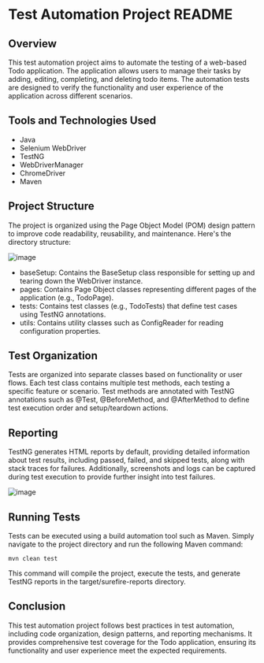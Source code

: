 # Test Automation Project README

## Overview

This test automation project aims to automate the testing of a web-based Todo application. The application allows users to manage their tasks by adding, editing, completing, and deleting todo items. The automation tests are designed to verify the functionality and user experience of the application across different scenarios.

## Tools and Technologies Used
* Java
* Selenium WebDriver
* TestNG
* WebDriverManager
* ChromeDriver
* Maven

## Project Structure
The project is organized using the Page Object Model (POM) design pattern to improve code readability, reusability, and maintenance. Here's the directory structure:


![image](https://github.com/Maheshwankhede/test-todo-mvc/assets/47474639/2695d9c0-9f22-4074-b347-d5fee38981f6)

* baseSetup: Contains the BaseSetup class responsible for setting up and tearing down the WebDriver instance.
* pages: Contains Page Object classes representing different pages of the application (e.g., TodoPage).
* tests: Contains test classes (e.g., TodoTests) that define test cases using TestNG annotations.
* utils: Contains utility classes such as ConfigReader for reading configuration properties.

## Test Organization
Tests are organized into separate classes based on functionality or user flows. Each test class contains multiple test methods, each testing a specific feature or scenario. Test methods are annotated with TestNG annotations such as @Test, @BeforeMethod, and @AfterMethod to define test execution order and setup/teardown actions.

## Reporting
TestNG generates HTML reports by default, providing detailed information about test results, including passed, failed, and skipped tests, along with stack traces for failures. Additionally, screenshots and logs can be captured during test execution to provide further insight into test failures.

![image](https://github.com/Maheshwankhede/test-todo-mvc/assets/47474639/f02428e1-bb57-45d6-8d2d-0fad80ef208e)


## Running Tests
Tests can be executed using a build automation tool such as Maven. Simply navigate to the project directory and run the following Maven command:

`mvn clean test`


This command will compile the project, execute the tests, and generate TestNG reports in the target/surefire-reports directory.

## Conclusion
This test automation project follows best practices in test automation, including code organization, design patterns, and reporting mechanisms. It provides comprehensive test coverage for the Todo application, ensuring its functionality and user experience meet the expected requirements.
